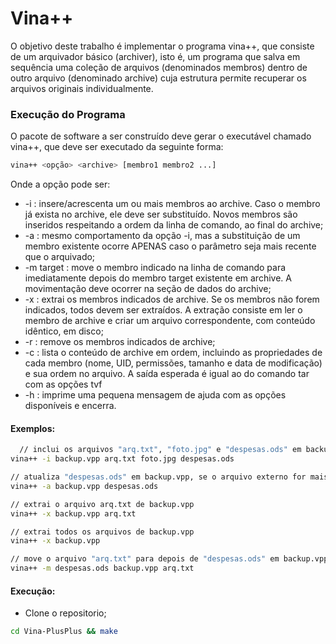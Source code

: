# Vina++
O objetivo deste trabalho é implementar o programa vina++, que consiste de um arquivador básico (archiver), isto é, um programa que salva em sequência uma coleção de arquivos (denominados membros) dentro de outro arquivo (denominado archive) cuja estrutura permite recuperar os arquivos originais individualmente.


### Execução do Programa
O pacote de software a ser construído deve gerar o executável chamado vina++, que deve ser executado da seguinte forma:
```bash
vina++ <opção> <archive> [membro1 membro2 ...]
```
Onde a opção pode ser:
- -i : insere/acrescenta um ou mais membros ao archive. Caso o membro já exista no archive, ele deve ser substituído. Novos membros são inseridos respeitando a ordem da linha de comando, ao final do archive;
- -a : mesmo comportamento da opção -i, mas a substituição de um membro existente ocorre APENAS caso o parâmetro seja mais recente que o arquivado;
- -m target : move o membro indicado na linha de comando para imediatamente depois do membro target existente em archive. A movimentação deve ocorrer na seção de dados do archive;
- -x : extrai os membros indicados de archive. Se os membros não forem indicados, todos devem ser extraídos. A extração consiste em ler o membro de archive e criar um arquivo correspondente, com conteúdo idêntico, em disco;
- -r : remove os membros indicados de archive;
- -c : lista o conteúdo de archive em ordem, incluindo as propriedades de cada membro (nome, UID, permissões, tamanho e data de modificação) e sua ordem no arquivo. A saída esperada é igual ao do comando tar com as opções tvf
- -h : imprime uma pequena mensagem de ajuda com as opções disponíveis e encerra.

#### Exemplos:
```bash
  // inclui os arquivos "arq.txt", "foto.jpg" e "despesas.ods" em backup.vpp 
vina++ -i backup.vpp arq.txt foto.jpg despesas.ods

// atualiza "despesas.ods" em backup.vpp, se o arquivo externo for mais recente
vina++ -a backup.vpp despesas.ods

// extrai o arquivo arq.txt de backup.vpp
vina++ -x backup.vpp arq.txt

// extrai todos os arquivos de backup.vpp
vina++ -x backup.vpp

// move o arquivo "arq.txt" para depois de "despesas.ods" em backup.vpp
vina++ -m despesas.ods backup.vpp arq.txt
```

#### Execução:
- Clone o repositorio;
```bash
cd Vina-PlusPlus && make
```

